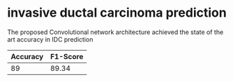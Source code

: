 # invasive ductal carcinoma prediction
The proposed Convolutional network architecture achieved the state of the art accuracy in IDC prediction<br>

| Accuracy  | F1-Score |
| ------------- | ------------- |
| 89  | 89.34  |
